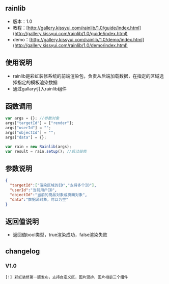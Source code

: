 ## rainlib

* 版本：1.0
* 教程：[http://gallery.kissyui.com/rainlib/1.0/guide/index.html](http://gallery.kissyui.com/rainlib/1.0/guide/index.html)
* demo：[http://gallery.kissyui.com/rainlib/1.0/demo/index.html](http://gallery.kissyui.com/rainlib/1.0/demo/index.html)

## 使用说明
  * rainlib是彩虹装修系统的前端渲染包，负责从后端加载数据，在指定的区域选择指定的模板渲染数据
  * 通过gallary引入rainlib组件

## 函数调用
``` javascript
var args = {}; //参数对象
args["targetId"] = ["render"];
args["userId"] = "";
args["objectId"] = "";
args["data"] = {};

var rain = new Rainlib(args);
var result = rain.setup(); //启动装修
```
## 参数说明
``` json
{ 
  "targetId":["渲染区域的ID","支持多个ID"],
  "userId":"当前用户ID",
  "objectId":"当前的商品对象或页面对象",
  "data":"数据源对象，可以为空"
}
```
## 返回值说明
* 返回值bool类型，true渲染成功，false渲染失败


## changelog

### V1.0

    [!] 彩虹装修第一版发布，支持自定义区，图片混排，图片相册三个组件



